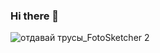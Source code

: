 ### Hi there 👋

<!--
**foxdemann/foxdemann** is a ✨ _special_ ✨ repository because its `README.md` (this file) appears on your GitHub profile.

Here are some ideas to get you started:

- 🔭 I’m currently working on ...
- 🌱 I’m currently learning ...
- 👯 I’m looking to collaborate on ...
- 🤔 I’m looking for help with ...
- 💬 Ask me about ...
- 📫 How to reach me: ...
- 😄 Pronouns: ...
- ⚡ Fun fact: $0$i$ka
-->
![отдавай трусы_FotoSketcher 2](https://user-images.githubusercontent.com/89973922/138641963-df7f7538-4f25-418c-8d03-54460d6e9f58.jpg)
